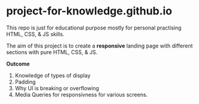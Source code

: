 # project-for-knowledge.github.io
This repo is just for educational purpose mostly for personal practising HTML, CSS, &amp; JS skills.

The aim of this project is to create a **responsive** landing page with different sections with pure HTML, CSS, & JS.

**Outcome** 
1. Knowledge of types of display
2. Padding
3. Why UI is breaking or overflowing
4. Media Queries for responsivness for various screens.
